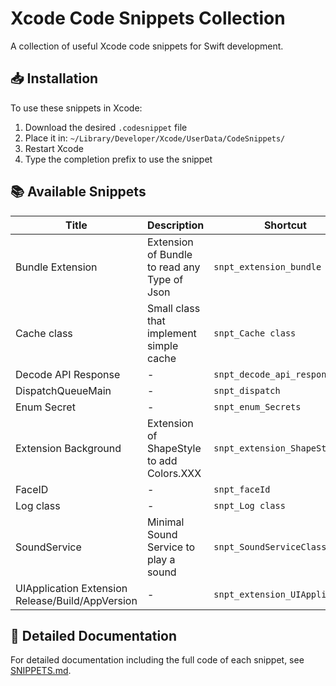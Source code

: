 # Xcode Code Snippets Collection

A collection of useful Xcode code snippets for Swift development.

## 📥 Installation

To use these snippets in Xcode:

1. Download the desired `.codesnippet` file
2. Place it in: `~/Library/Developer/Xcode/UserData/CodeSnippets/`
3. Restart Xcode
4. Type the completion prefix to use the snippet

## 📚 Available Snippets

| Title | Description | Shortcut | Language | File |
|-------|-------------|----------|----------|------|
| Bundle Extension | Extension of Bundle to read any Type of Json | `snpt_extension_bundle` | Swift | [Link](./A3B3B53F-DEAD-4561-803F-E3812463D56C.codesnippet) |
| Cache class | Small class that implement simple cache | `snpt_Cache class` | Swift | [Link](./0AB6FE20-1BE4-44A6-8947-C8C28089EB04.codesnippet) |
| Decode API Response | - | `snpt_decode_api_response` | Swift | [Link](./5CD2A3FB-7704-4990-BF23-520F96320D35.codesnippet) |
| DispatchQueueMain | - | `snpt_dispatch` | Swift | [Link](./6705E353-8DDE-4CFF-862F-2217E007C3E2.codesnippet) |
| Enum Secret | - | `snpt_enum_Secrets` | Swift | [Link](./D6CF1BC6-F8A8-4ABB-A2C1-12580FD6B8BB.codesnippet) |
| Extension Background | Extension of ShapeStyle to add Colors.XXX | `snpt_extension_ShapeStyle` | Swift | [Link](./F39F3299-917E-4648-B010-3EF0DA654917.codesnippet) |
| FaceID | - | `snpt_faceId` | Swift | [Link](./73075DBD-86B2-4B13-ADE1-79DE0588CB57.codesnippet) |
| Log class | - | `snpt_Log class` | Swift | [Link](./F77DE186-A636-426A-8CF7-5235A9B82B9D.codesnippet) |
| SoundService | Minimal Sound Service to play a sound | `snpt_SoundServiceClass` | Swift | [Link](./A0089549-F507-4B5F-8AD0-2202470F1AD3.codesnippet) |
| UIApplication Extension Release/Build/AppVersion | - | `snpt_extension_UIApplication` | Swift | [Link](./215DBE1D-A542-4919-B1A4-1BCE3C4F6292.codesnippet) |


## 📖 Detailed Documentation

For detailed documentation including the full code of each snippet, see [SNIPPETS.md](./SNIPPETS.md).
